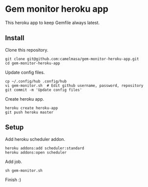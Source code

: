Gem monitor heroku app
======================
This heroku app to keep Gemfile always latest.

Install
------

Clone this repository.
```
git clone git@github.com:camelmasa/gem-monitor-heroku-app.git
cd gem-monitor-heroku-app
```

Update config files.
```
cp ~/.config/hub .config/hub
vi gem-monitor.sh  # Edit github username, password, repository
git commit -m 'Update config files'
```

Create heroku app.
```
heroku create heroku-app
git push heroku master
```

Setup
---

Add heroku scheduler addon.
```
heroku addons:add scheduler:standard
heroku addons:open scheduler
```

Add job.
```
sh gem-monitor.sh
```

Finish :)
